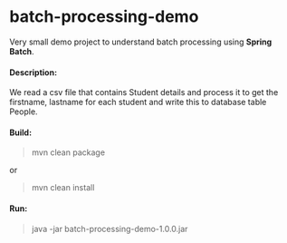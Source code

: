 # batch-processing-demo
Very small demo project to understand batch processing using **Spring Batch**.



#### Description:
We read a csv file that contains Student details and process it to get the firstname, lastname for each student and write this to database table People.

#### Build:
> mvn clean package

or

> mvn clean install

#### Run:
> java -jar batch-processing-demo-1.0.0.jar
